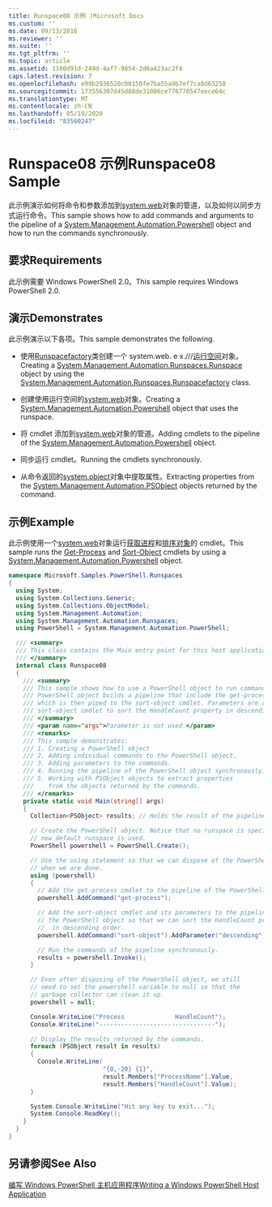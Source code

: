 ```yaml
---
title: Runspace08 示例 |Microsoft Docs
ms.custom: ''
ms.date: 09/13/2016
ms.reviewer: ''
ms.suite: ''
ms.tgt_pltfrm: ''
ms.topic: article
ms.assetid: 1100d91d-249d-4af7-9854-2d6a423ac2f4
caps.latest.revision: 7
ms.openlocfilehash: e99b2936520c00150fe7ba55a9b7ef7ca8d63258
ms.sourcegitcommit: 173556307d45d88de31086ce776770547eece64c
ms.translationtype: MT
ms.contentlocale: zh-CN
ms.lasthandoff: 05/19/2020
ms.locfileid: "83560247"
---
```

# <a name="runspace08-sample"></a><span data-ttu-id="d9c36-102">Runspace08 示例</span><span class="sxs-lookup"><span data-stu-id="d9c36-102">Runspace08 Sample</span></span>

<span data-ttu-id="d9c36-103">此示例演示如何将命令和参数添加到[system.web](/dotnet/api/system.management.automation.powershell)对象的管道，以及如何以同步方式运行命令。</span><span class="sxs-lookup"><span data-stu-id="d9c36-103">This sample shows how to add commands and arguments to the pipeline of a [System.Management.Automation.Powershell](/dotnet/api/system.management.automation.powershell) object and how to run the commands synchronously.</span></span>

## <a name="requirements"></a><span data-ttu-id="d9c36-104">要求</span><span class="sxs-lookup"><span data-stu-id="d9c36-104">Requirements</span></span>

<span data-ttu-id="d9c36-105">此示例需要 Windows PowerShell 2.0。</span><span class="sxs-lookup"><span data-stu-id="d9c36-105">This sample requires Windows PowerShell 2.0.</span></span>

## <a name="demonstrates"></a><span data-ttu-id="d9c36-106">演示</span><span class="sxs-lookup"><span data-stu-id="d9c36-106">Demonstrates</span></span>

<span data-ttu-id="d9c36-107">此示例演示以下各项。</span><span class="sxs-lookup"><span data-stu-id="d9c36-107">This sample demonstrates the following.</span></span>

- <span data-ttu-id="d9c36-108">使用[Runspacefactory](/dotnet/api/System.Management.Automation.Runspaces.RunspaceFactory)类创建一个 system.web. e x.///[运行空间](/dotnet/api/System.Management.Automation.Runspaces.Runspace)对象。</span><span class="sxs-lookup"><span data-stu-id="d9c36-108">Creating a [System.Management.Automation.Runspaces.Runspace](/dotnet/api/System.Management.Automation.Runspaces.Runspace) object by using the [System.Management.Automation.Runspaces.Runspacefactory](/dotnet/api/System.Management.Automation.Runspaces.RunspaceFactory) class.</span></span>

- <span data-ttu-id="d9c36-109">创建使用运行空间的[system.web](/dotnet/api/system.management.automation.powershell)对象。</span><span class="sxs-lookup"><span data-stu-id="d9c36-109">Creating a [System.Management.Automation.Powershell](/dotnet/api/system.management.automation.powershell) object that uses the runspace.</span></span>

- <span data-ttu-id="d9c36-110">将 cmdlet 添加到[system.web](/dotnet/api/system.management.automation.powershell)对象的管道。</span><span class="sxs-lookup"><span data-stu-id="d9c36-110">Adding cmdlets to the pipeline of the [System.Management.Automation.Powershell](/dotnet/api/system.management.automation.powershell) object.</span></span>

- <span data-ttu-id="d9c36-111">同步运行 cmdlet。</span><span class="sxs-lookup"><span data-stu-id="d9c36-111">Running the cmdlets synchronously.</span></span>

- <span data-ttu-id="d9c36-112">从命令返回的[system.object](/dotnet/api/System.Management.Automation.PSObject)对象中提取属性。</span><span class="sxs-lookup"><span data-stu-id="d9c36-112">Extracting properties from the [System.Management.Automation.PSObject](/dotnet/api/System.Management.Automation.PSObject) objects returned by the command.</span></span>

## <a name="example"></a><span data-ttu-id="d9c36-113">示例</span><span class="sxs-lookup"><span data-stu-id="d9c36-113">Example</span></span>

<span data-ttu-id="d9c36-114">此示例使用一个[system.web](/dotnet/api/system.management.automation.powershell)对象运行[获取进程](/powershell/module/Microsoft.PowerShell.Management/Get-Process)和[排序对象](/powershell/module/Microsoft.PowerShell.Utility/Sort-Object)的 cmdlet。</span><span class="sxs-lookup"><span data-stu-id="d9c36-114">This sample runs the [Get-Process](/powershell/module/Microsoft.PowerShell.Management/Get-Process) and [Sort-Object](/powershell/module/Microsoft.PowerShell.Utility/Sort-Object) cmdlets by using a [System.Management.Automation.Powershell](/dotnet/api/system.management.automation.powershell) object.</span></span>

```csharp
namespace Microsoft.Samples.PowerShell.Runspaces
{
  using System;
  using System.Collections.Generic;
  using System.Collections.ObjectModel;
  using System.Management.Automation;
  using System.Management.Automation.Runspaces;
  using PowerShell = System.Management.Automation.PowerShell;

  /// <summary>
  /// This class contains the Main entry point for this host application.
  /// </summary>
  internal class Runspace08
  {
    /// <summary>
    /// This sample shows how to use a PowerShell object to run commands. The
    /// PowerShell object builds a pipeline that include the get-process cmdlet,
    /// which is then piped to the sort-object cmdlet. Parameters are added to the
    /// sort-object cmdlet to sort the HandleCount property in descending order.
    /// </summary>
    /// <param name="args">Parameter is not used.</param>
    /// <remarks>
    /// This sample demonstrates:
    /// 1. Creating a PowerShell object
    /// 2. Adding individual commands to the PowerShell object.
    /// 3. Adding parameters to the commands.
    /// 4. Running the pipeline of the PowerShell object synchronously.
    /// 5. Working with PSObject objects to extract properties
    ///    from the objects returned by the commands.
    /// </remarks>
    private static void Main(string[] args)
    {
      Collection<PSObject> results; // Holds the result of the pipeline execution.

      // Create the PowerShell object. Notice that no runspace is specified so a
      // new default runspace is used.
      PowerShell powershell = PowerShell.Create();

      // Use the using statement so that we can dispose of the PowerShell object
      // when we are done.
      using (powershell)
      {
        // Add the get-process cmdlet to the pipeline of the PowerShell object.
        powershell.AddCommand("get-process");

        // Add the sort-object cmdlet and its parameters to the pipeline of
        // the PowerShell object so that we can sort the HandleCount property
        //  in descending order.
        powershell.AddCommand("sort-object").AddParameter("descending").AddParameter("property", "handlecount");

        // Run the commands of the pipeline synchronously.
        results = powershell.Invoke();
      }

      // Even after disposing of the PowerShell object, we still
      // need to set the powershell variable to null so that the
      // garbage collector can clean it up.
      powershell = null;

      Console.WriteLine("Process              HandleCount");
      Console.WriteLine("--------------------------------");

      // Display the results returned by the commands.
      foreach (PSObject result in results)
      {
        Console.WriteLine(
                          "{0,-20} {1}",
                          result.Members["ProcessName"].Value,
                          result.Members["HandleCount"].Value);
      }

      System.Console.WriteLine("Hit any key to exit...");
      System.Console.ReadKey();
    }
  }
}
```

## <a name="see-also"></a><span data-ttu-id="d9c36-115">另请参阅</span><span class="sxs-lookup"><span data-stu-id="d9c36-115">See Also</span></span>

[<span data-ttu-id="d9c36-116">编写 Windows PowerShell 主机应用程序</span><span class="sxs-lookup"><span data-stu-id="d9c36-116">Writing a Windows PowerShell Host Application</span></span>](./writing-a-windows-powershell-host-application.md)
